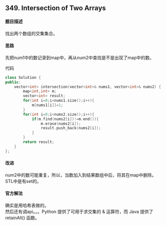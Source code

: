 ## 349. Intersection of Two Arrays

#### 题目描述
找出两个数组的交集集合。  

#### 思路
先把num1中的数记录到map中，再从num2中查找是不是出现了map中的数。  

代码
```cpp
class Solution {
public:
    vector<int> intersection(vector<int>& nums1, vector<int>& nums2) {
        map<int,int> m;
        vector<int> result;
        for(int i=0;i<nums1.size();i++){
            m[nums1[i]]=1;
        }
        for(int i=0;i<nums2.size();i++){
            if(m.find(nums2[i])!=m.end()){
                m.erase(nums2[i]);
                result.push_back(nums2[i]);
            }                
        }
        return result;
    }
};
```

#### 改进
num2中的数可能重复，所以，当数加入到结果数组中后，将其在map中删除。  
STL中是有set的。  

#### 官方解法
确实是用哈希表做的。  
然后还有调api。。。Python 提供了可用于求交集的 & 运算符，而 Java 提供了 retainAll() 函数。
